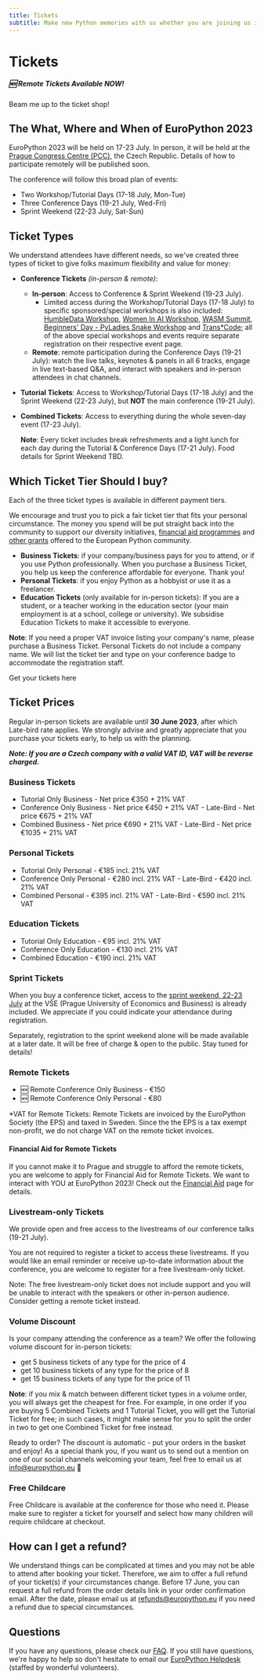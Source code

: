 ```yaml
---
title: Tickets
subtitle: Make new Python memories with us whether you are joining us in Prague or remotely!
---
```

# Tickets
<h5>🆕 Remote Tickets Available NOW!</h5>

<div style={{textAlign: "center"}}>

  <ButtonLink href="https://tickets.europython.eu/">Beam me up to the ticket shop!</ButtonLink>
</div>

## The What, Where and When of EuroPython 2023

EuroPython 2023 will be held on 17-23 July. In person, it will be held at
the [Prague Congress Centre (PCC)](https://www.praguecc.cz/en/homepage), the Czech Republic.
Details of how to participate remotely will be published soon.

The conference will follow this broad plan of events:

- Two Workshop/Tutorial Days (17-18 July, Mon-Tue)
- Three Conference Days (19-21 July, Wed-Fri)
- Sprint Weekend (22-23 July, Sat-Sun)

## Ticket Types

We understand attendees have different needs, so we've created three types of
ticket to give folks maximum flexibility and value for money:

- **Conference Tickets** *(in-person & remote)*:
  - **In-person**: Access to Conference & Sprint Weekend (19-23 July).
    - Limited access during the Workshop/Tutorial Days (17-18 July) to specific sponsored/special workshops is also included: [HumbleData Workshop](/humble-data), [Women In AI Workshop](/wai), [WASM Summit](/wasm), [Beginners' Day - PyLadies Snake Workshop](/pyladies-workshop) and [Trans*Code](/trans_code); all of the above special workshops and events require separate registration on their respective event page.
  - **Remote**: remote participation during the Conference Days (19-21 July): watch the live talks, keynotes & panels in all 6 tracks, engage in live text-based Q&A, and interact with speakers and in-person attendees in chat channels.
- **Tutorial Tickets**: Access to Workshop/Tutorial Days (17-18 July) and the
  Sprint Weekend (22-23 July), but **NOT** the main conference (19-21 July).
- **Combined Tickets**: Access to everything during the whole seven-day
  event (17-23 July).

  **Note**: Every ticket includes break refreshments and a light lunch for each day during the Tutorial & Conference Days (17-21 July). Food details for Sprint Weekend TBD.

## Which Ticket Tier Should I buy?

Each of the three ticket types is available in different payment tiers.

We encourage and trust you to pick a fair ticket tier that fits your personal
circumstance. The money you spend will be put straight back into the community
to support our diversity initiatives,
[financial aid programmes](https://ep2023.europython.eu/finaid) and
[other grants](https://www.europython-society.org/grants/)
offered to the European Python community.

- **Business Tickets**: if your company/business pays for you to attend, or if you use Python professionally. When you purchase a Business Ticket, you help us keep the conference affordable for everyone. Thank you!
- **Personal Tickets**: if you enjoy Python as a hobbyist or use it as a freelancer.
- **Education Tickets** (only available for in-person tickets): If you are a student, or a teacher working in the education sector (your main employment is at a school, college or university). We subsidise Education Tickets to make it accessible to everyone.

**Note**: If you need a proper VAT invoice listing your company's name, please
purchase a Business Ticket. Personal Tickets do not include a company name. We
will list the ticket tier and type on your conference badge to accommodate the
registration staff.

<ButtonLink href="https://tickets.europython.eu/">Get your tickets here</ButtonLink>

## Ticket Prices

Regular in-person tickets are available until **30 June 2023**, after which Late-bird rate applies. We strongly advise and greatly appreciate that you purchase your tickets early, to help us with the planning.

***Note: If you are a Czech company with a valid VAT ID, VAT will be reverse charged.***


### Business Tickets

- Tutorial Only Business - Net price €350 + 21% VAT
- Conference Only Business - Net price €450 + 21% VAT
      - Late-Bird - Net price €675 + 21% VAT
- Combined Business - Net price €690 + 21% VAT
      - Late-Bird - Net price €1035 + 21% VAT


### Personal Tickets

- Tutorial Only Personal - €185 incl. 21% VAT
- Conference Only Personal - €280 incl. 21% VAT
      - Late-Bird - €420 incl. 21% VAT
- Combined Personal - €395 incl. 21% VAT
      - Late-Bird - €590 incl. 21% VAT

### Education Tickets

- Tutorial Only Education - €95 incl. 21% VAT
- Conference Only Education - €130 incl. 21% VAT
- Combined Education - €190 incl. 21% VAT

### Sprint Tickets
When you buy a conference ticket, access to the [sprint weekend, 22-23 July](/sprints) at the  VŠE (Prague University of Economics and Business) is already included. We appreciate if you could indicate your attendance during registration.

Separately, registration to the sprint weekend alone will be made available at a later date. It will be free of charge & open to the public. Stay tuned for details!

### Remote Tickets
- 🆕 Remote Conference Only Business - €150
- 🆕 Remote Conference Only Personal - €80

*VAT for Remote Tickets: Remote Tickets are invoiced by the EuroPython Society (the EPS) and taxed in Sweden. Since the the EPS is a tax exempt non-profit, we do not charge VAT on the remote ticket invoices.

#### Financial Aid for Remote Tickets
If you cannot make it to Prague and struggle to afford the remote tickets, you are welcome to apply for Financial Aid for Remote Tickets. We want to interact with YOU at EuroPython 2023! Check out the [Financial Aid](/finaid) page for details.

### Livestream-only Tickets
We provide open and free access to the livestreams of our conference talks (19-21 July).

You are not required to register a ticket to access these livestreams. If you would like an email reminder or receive up-to-date information about the conference, you are welcome to register for a free livestream-only ticket.

Note: The free livestream-only ticket does not include support and you will be unable to interact with the speakers or other in-person audience. Consider getting a remote ticket instead.

### Volume Discount

 Is your company attending the conference as a team? We offer the following volume discount for in-person tickets:

  - get 5 business tickets of any type for the price of 4
  - get 10 business tickets of any type for the price of 8
  - get 15 business tickets of any type for the price of 11

 **Note**: if you mix & match between different ticket types in a volume order, you will always get the cheapest for free. For example, in one order if you are buying 5 Combined Tickets and 1 Tutorial Ticket, you will get the Tutorial Ticket for free; in such cases, it might make sense for you to split the order in two to get one Combined Ticket for free instead.

Ready to order? The discount is automatic - put your orders in the basket and enjoy! As a special thank you, if you want us to send out a mention on one of our social channels welcoming your team, feel free to email us at [info@europython.eu](mailto:info@europython.eu) 👐


### Free Childcare

Free Childcare is available at the conference for those who need it. Please make sure to register a ticket for yourself and select how many children will require childcare at checkout.


<!-- ### Online Tickets

To be announced later.

[Subscribe to our newsletter](https://blog.europython.eu/#/portal/signup) to
keep in the know! -->

## How can I get a refund?
We understand things can be complicated at times and you may not be able to attend after booking your ticket. Therefore, we aim to offer a full refund of your ticket(s) if your circumstances change. Before 17 June, you can request a full refund from the order details link in your order confirmation email. After the date, please email us at [refunds@europython.eu](mailto:refunds@europython.eu) if you need a refund due to special circumstances.

## Questions
If you have any questions, please check our [FAQ](/faq). If you still have questions, we're happy to help so don't hesitate to email our [EuroPython Helpdesk](mailto:helpdesk@europython.eu) (staffed by wonderful
volunteers).
